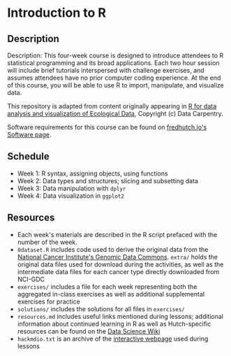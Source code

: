 # Introduction to R

## Description

Description: This four-week course is designed to introduce attendees to R statistical programming and its broad applications. 
Each two hour session will include brief tutorials interspersed with challenge exercises, and assumes attendees have no prior 
computer coding experience. At the end of this course, you will be able to use R to import, manipulate, and visualize data.

This repository is adapted from content originally appearing in 
[R for data analysis and visualization of Ecological Data](https://datacarpentry.org/R-ecology-lesson/),
Copyright (c) Data Carpentry. 

Software requirements for this course can be found on [fredhutch.io's Software page](http://www.fredhutch.io/software/).


## Schedule

* Week 1: R syntax, assigning objects, using functions
* Week 2: Data types and structures; slicing and subsetting data
* Week 3: Data manipulation with `dplyr`
* Week 4: Data visualization in `ggplot2`

## Resources

* Each week's materials are described in the R script prefaced with the number of the week. 
* `0dataset.R` includes code used to derive the original data from the 
[National Cancer Institute's Genomic Data Commons](https://gdc.cancer.gov). `extra/` holds the original data files used for 
download during the activities, as well as the intermediate data files for each cancer type directly downloaded from NCI-GDC
* `exercises/` includes a file for each week representing both the aggregated in-class exercises as well as additional 
supplemental exercises for practice
* `solutions/` includes the solutions for all files in `exercises/`
* `resources.md` includes useful links mentioned during lessons; additional information about continued learning in R as well 
as Hutch-specific resources can be found on the 
[Data Science Wiki](https://sciwiki.fredhutch.org/bioinformatics/prog_overview/)
* `hackmdio.txt` is an archive of the [interactive webpage](https://hackmd.io) used during lessons
